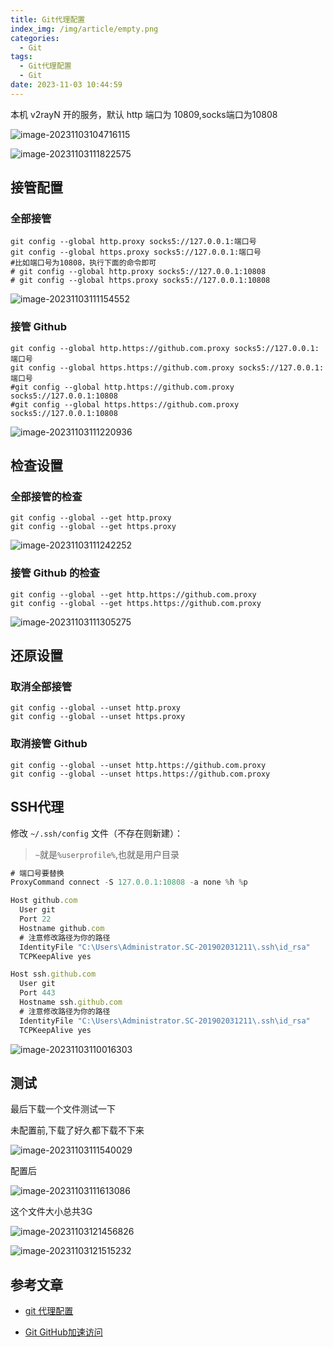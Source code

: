 ```yaml
---
title: Git代理配置
index_img: /img/article/empty.png
categories:
  - Git
tags:
  - Git代理配置
  - Git
date: 2023-11-03 10:44:59
---
```


本机 v2rayN 开的服务，默认 http 端口为 10809,socks端口为10808

![image-20231103104716115](https://trpora-1300527744.cos.ap-chongqing.myqcloud.com/img/202311031047256.png)

![image-20231103111822575](https://trpora-1300527744.cos.ap-chongqing.myqcloud.com/img/202311031118625.png)

## 接管配置

### 全部接管

```shell
git config --global http.proxy socks5://127.0.0.1:端口号
git config --global https.proxy socks5://127.0.0.1:端口号
#比如端口号为10808，执行下面的命令即可
# git config --global http.proxy socks5://127.0.0.1:10808
# git config --global https.proxy socks5://127.0.0.1:10808
```

![image-20231103111154552](https://trpora-1300527744.cos.ap-chongqing.myqcloud.com/img/202311031111614.png)

### 接管 Github

```shell
git config --global http.https://github.com.proxy socks5://127.0.0.1:端口号
git config --global https.https://github.com.proxy socks5://127.0.0.1:端口号
#git config --global http.https://github.com.proxy socks5://127.0.0.1:10808
#git config --global https.https://github.com.proxy socks5://127.0.0.1:10808
```

![image-20231103111220936](https://trpora-1300527744.cos.ap-chongqing.myqcloud.com/img/202311031112013.png)

## 检查设置

### 全部接管的检查

```shell
git config --global --get http.proxy
git config --global --get https.proxy
```

![image-20231103111242252](https://trpora-1300527744.cos.ap-chongqing.myqcloud.com/img/202311031112318.png)

### 接管 Github 的检查

```shell
git config --global --get http.https://github.com.proxy
git config --global --get https.https://github.com.proxy
```

![image-20231103111305275](https://trpora-1300527744.cos.ap-chongqing.myqcloud.com/img/202311031113319.png)

## 还原设置

### 取消全部接管

```shell
git config --global --unset http.proxy
git config --global --unset https.proxy
```

### 取消接管 Github

```shell
git config --global --unset http.https://github.com.proxy
git config --global --unset https.https://github.com.proxy
```

## SSH代理

修改 `~/.ssh/config` 文件（不存在则新建）：

> `~`就是`%userprofile%`,也就是用户目录

```javascript
# 端口号要替换
ProxyCommand connect -S 127.0.0.1:10808 -a none %h %p

Host github.com
  User git
  Port 22
  Hostname github.com
  # 注意修改路径为你的路径
  IdentityFile "C:\Users\Administrator.SC-201902031211\.ssh\id_rsa"
  TCPKeepAlive yes

Host ssh.github.com
  User git
  Port 443
  Hostname ssh.github.com
  # 注意修改路径为你的路径
  IdentityFile "C:\Users\Administrator.SC-201902031211\.ssh\id_rsa"
  TCPKeepAlive yes
```

![image-20231103110016303](https://trpora-1300527744.cos.ap-chongqing.myqcloud.com/img/202311031100423.png)

## 测试

最后下载一个文件测试一下

未配置前,下载了好久都下载不下来

![image-20231103111540029](https://trpora-1300527744.cos.ap-chongqing.myqcloud.com/img/202311031117124.png)

配置后

![image-20231103111613086](https://trpora-1300527744.cos.ap-chongqing.myqcloud.com/img/202311031116155.png)

这个文件大小总共3G

![image-20231103121456826](https://trpora-1300527744.cos.ap-chongqing.myqcloud.com/img/202311031214863.png)

![image-20231103121515232](https://trpora-1300527744.cos.ap-chongqing.myqcloud.com/img/202311031215270.png)

## 参考文章

* [git 代理配置](https://blog.iyatt.com/blog.iyatt.com/?p=9950)

* [Git GitHub加速访问](https://longda.wang/post/d9797ab6.html)